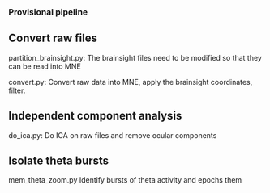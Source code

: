 ### Provisional pipeline

## Convert raw files
partition_brainsight.py:
The brainsight files need to be modified so that they can be read into MNE

convert.py:
Convert raw data into MNE, apply the brainsight coordinates, filter.

## Independent component analysis
do_ica.py:
Do ICA on raw files and remove ocular components

## Isolate theta bursts
mem_theta_zoom.py
Identify bursts of theta activity and epochs them
